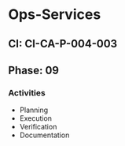 # Ops-Services

## CI: CI-CA-P-004-003
## Phase: 09

### Activities
- Planning
- Execution
- Verification
- Documentation
